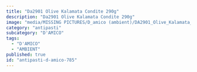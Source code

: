 ```yaml
---
title: "Da2901 Olive Kalamata Condite 290g"
description: "Da2901 Olive Kalamata Condite 290g"
image: "media/MISSING PICTURES/D_amico (ambient)/DA2901_Olive_Kalamata_condite_290g.jpg"
category: "antipasti"
subcategory: "D'AMICO"
tags:
  - "D'AMICO"
  - "AMBIENT"
published: true
id: "antipasti-d-amico-785"
---
```

